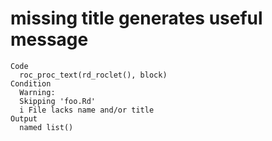 # missing title generates useful message

    Code
      roc_proc_text(rd_roclet(), block)
    Condition
      Warning:
      Skipping 'foo.Rd'
      i File lacks name and/or title
    Output
      named list()

